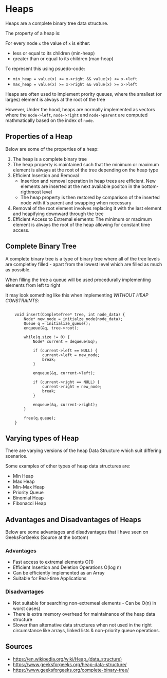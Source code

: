 # Heaps 

Heaps are a complete binary tree data structure.

The property of a heap is: 

For every node `x` the value of `x` is either: 

- less or equal to its children (min-heap) 
- greater than or equal to its children (max-heap)

To represent this using psuedo-code: 

- `min_heap = value(x) <= x->right && value(x) <= x->left` 
- `max_heap = value(x) >= x->right && value(x) >= x->left` 

Heaps are often used to implement prority queues, where the smallest (or larges) element is always at the root of the tree

However, Under the hood, heaps are normally implemented as vectors where the `node->left`, `node->right` and `node->parent` are computed mathmatically based on the index of `node`. 

## Properties of a Heap

Below are some of the properties of a heap:

1. The heap is a complete binary tree 
2. The heap property is maintained such that the minimum or maximum element is always at the root of the tree depending on the heap type 
3. Efficient Insertion and Removal
    - Insertion and removal operation in heap trees are efficient. New elements are inserted at the next available positon in the bottom-rigthmost level
    - The heap property is then restored by comparison of the inserted node with it's parent and swapping when necessary
4. Removal of the root element involves replacing it with the last element and heapifying downward through the tree
5. Efficient Access to Extremal elements: The minimum or maximum element is always the root of the heap allowing for constant time access. 

## Complete Binary Tree 

A complete binary tree is a type of binary tree where all of the tree levels are completley filled - apart from the lowest level which are filled as much as possible.

When filling the tree a queue will be used procedurally implementing elements from left to right 

It may look something like this when implementing *WITHOUT HEAP CONSTRAINTS*: 
```

    void insert(CompleteTree* tree, int node_data) {
        Node* new_node = initialze_node(node_data); 
        Queue q = initialize_queue(); 
        enqueue(&q, tree->root); 

        while(q.size != 0) {
            Node* current = dequeue(&q);

            if (current->left == NULL) {
                current->left = new_node; 
                break; 
            }

            enqueue(&q, current->left); 

            if (current->right == NULL) {
                current->right = new_node; 
                break;
            }

            enqueue(&q, current->right); 
        }

        free(q.queue); 
    }

```

## Varying types of Heap 

There are varying versions of the heap Data Structure which suit differing scenarios.

Some examples of other types of heap data structures are:

- Min Heap
- Max Heap
- Min-Max Heap
- Priority Queue 
- Binomial Heap
- Fibonacci Heap 

## Advantages and Disadvantages of Heaps 

Below are some advantages and disadvantages that I have seen on GeeksForGeeks (Source at the bottom) 

### Advantages 

- Fast access to extremal elements O(1) 
- Efficient Insertion and Deletion Operations O(log n)
- Can be efficiently implemented as an Array 
- Suitable for Real-time Applications

### Disadvantages 

- Not suitable for searching non-extremeal elements - Can be O(n) in worst cases)
- There is extra memory overhead for maintainance of the heap data structure 
- Slower than alternative data structures when not used in the right circumstance like arrays, linked lists & non-priority queue operations. 

## Sources

- https://en.wikipedia.org/wiki/Heap_(data_structure)
- https://www.geeksforgeeks.org/heap-data-structure/
- https://www.geeksforgeeks.org/complete-binary-tree/




